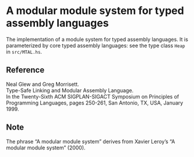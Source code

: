# A modular module system for typed assembly languages

The implementation of a module system for typed assembly languages.
It is parameterized by core typed assembly languages: see the type class `Heap` in `src/MTAL.hs`.

## Reference

Neal Glew and Greg Morrisett.  
Type-Safe Linking and Modular Assembly Language.  
In the Twenty-Sixth ACM SIGPLAN-SIGACT Symposium on Principles of Programming Languages, pages 250-261, San Antonio, TX, USA, January 1999.

## Note

The phrase “A modular module system” derives from Xavier Leroy’s “A modular module system” (2000).
